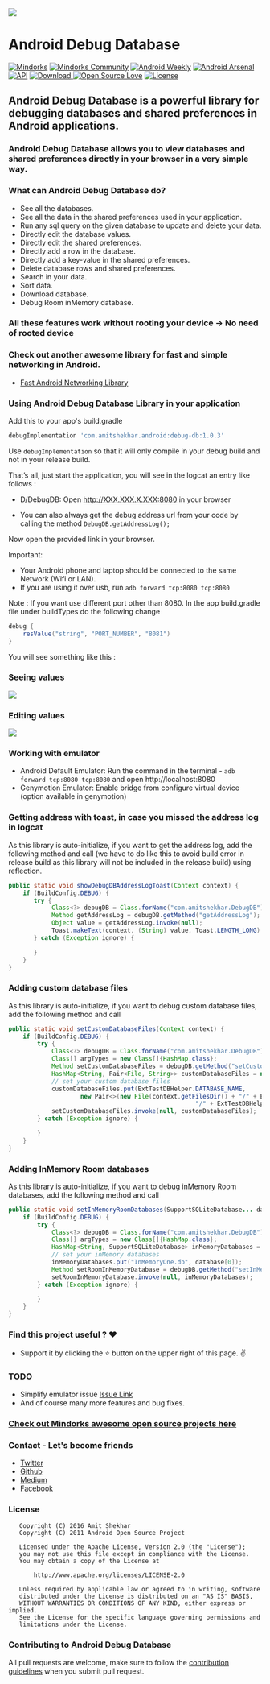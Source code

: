 <img src=https://raw.githubusercontent.com/amitshekhariitbhu/Android-Debug-Database/master/assets/debug_db_banner.png >

# Android Debug Database

[![Mindorks](https://img.shields.io/badge/mindorks-opensource-blue.svg)](https://mindorks.com/open-source-projects)
[![Mindorks Community](https://img.shields.io/badge/join-community-blue.svg)](https://mindorks.com/join-community)
[![Android Weekly](https://img.shields.io/badge/Android%20Weekly-%23233-blue.svg)](http://androidweekly.net/issues/issue-233)
[![Android Arsenal](https://img.shields.io/badge/Android%20Arsenal-Android%20Debug%20Database-blue.svg?style=flat)](http://android-arsenal.com/details/1/4667)
[![API](https://img.shields.io/badge/API-9%2B-brightgreen.svg?style=flat)](https://android-arsenal.com/api?level=9)
[![Download](https://api.bintray.com/packages/amitshekhariitbhu/maven/debug-db/images/download.svg) ](https://bintray.com/amitshekhariitbhu/maven/debug-db/_latestVersion)
[![Open Source Love](https://badges.frapsoft.com/os/v1/open-source.svg?v=102)](https://opensource.org/licenses/Apache-2.0)
[![License](https://img.shields.io/badge/license-Apache%202.0-blue.svg)](https://github.com/amitshekhariitbhu/Android-Debug-Database/blob/master/LICENSE)

## Android Debug Database is a powerful library for debugging databases and shared preferences in Android applications.

### Android Debug Database allows you to view databases and shared preferences directly in your browser in a very simple way.

### What can Android Debug Database do?
* See all the databases.
* See all the data in the shared preferences used in your application.
* Run any sql query on the given database to update and delete your data.
* Directly edit the database values.
* Directly edit the shared preferences.
* Directly add a row in the database.
* Directly add a key-value in the shared preferences.
* Delete database rows and shared preferences.
* Search in your data.
* Sort data.
* Download database.
* Debug Room inMemory database.

### All these features work without rooting your device -> No need of rooted device

### Check out another awesome library for fast and simple networking in Android.
* [Fast Android Networking Library](https://github.com/amitshekhariitbhu/Fast-Android-Networking)

### Using Android Debug Database Library in your application
Add this to your app's build.gradle
```groovy
debugImplementation 'com.amitshekhar.android:debug-db:1.0.3'
```

Use `debugImplementation` so that it will only compile in your debug build and not in your release build.

That’s all, just start the application, you will see in the logcat an entry like follows :

* D/DebugDB: Open http://XXX.XXX.X.XXX:8080 in your browser

* You can also always get the debug address url from your code by calling the method `DebugDB.getAddressLog();`

Now open the provided link in your browser.

Important:
- Your Android phone and laptop should be connected to the same Network (Wifi or LAN).
- If you are using it over usb, run `adb forward tcp:8080 tcp:8080`

Note      : If you want use different port other than 8080. 
            In the app build.gradle file under buildTypes do the following change

```groovy
debug {
    resValue("string", "PORT_NUMBER", "8081")
}
```




You will see something like this :

### Seeing values
<img src=https://raw.githubusercontent.com/amitshekhariitbhu/Android-Debug-Database/master/assets/debugdb.png >

### Editing values
<img src=https://raw.githubusercontent.com/amitshekhariitbhu/Android-Debug-Database/master/assets/debugdb_edit.png >

### Working with emulator
- Android Default Emulator: Run the command in the terminal - `adb forward tcp:8080 tcp:8080` and open http://localhost:8080
- Genymotion Emulator: Enable bridge from configure virtual device (option available in genymotion)

### Getting address with toast, in case you missed the address log in logcat
As this library is auto-initialize, if you want to get the address log, add the following method and call (we have to do like this to avoid build error in release build as this library will not be included in the release build) using reflection.
```java
public static void showDebugDBAddressLogToast(Context context) {
    if (BuildConfig.DEBUG) {
       try {
            Class<?> debugDB = Class.forName("com.amitshekhar.DebugDB");
            Method getAddressLog = debugDB.getMethod("getAddressLog");
            Object value = getAddressLog.invoke(null);
            Toast.makeText(context, (String) value, Toast.LENGTH_LONG).show();
       } catch (Exception ignore) {

       }
    }
}
```

### Adding custom database files
As this library is auto-initialize, if you want to debug custom database files, add the following method and call
```java
public static void setCustomDatabaseFiles(Context context) {
    if (BuildConfig.DEBUG) {
        try {
            Class<?> debugDB = Class.forName("com.amitshekhar.DebugDB");
            Class[] argTypes = new Class[]{HashMap.class};
            Method setCustomDatabaseFiles = debugDB.getMethod("setCustomDatabaseFiles", argTypes);
            HashMap<String, Pair<File, String>> customDatabaseFiles = new HashMap<>();
            // set your custom database files
            customDatabaseFiles.put(ExtTestDBHelper.DATABASE_NAME,
                    new Pair<>(new File(context.getFilesDir() + "/" + ExtTestDBHelper.DIR_NAME +
                                                    "/" + ExtTestDBHelper.DATABASE_NAME), ""));
            setCustomDatabaseFiles.invoke(null, customDatabaseFiles);
        } catch (Exception ignore) {

        }
    }
}
```

### Adding InMemory Room databases
As this library is auto-initialize, if you want to debug inMemory Room databases, add the following method and call
```java
public static void setInMemoryRoomDatabases(SupportSQLiteDatabase... database) {
    if (BuildConfig.DEBUG) {
        try {
            Class<?> debugDB = Class.forName("com.amitshekhar.DebugDB");
            Class[] argTypes = new Class[]{HashMap.class};
            HashMap<String, SupportSQLiteDatabase> inMemoryDatabases = new HashMap<>();
            // set your inMemory databases
            inMemoryDatabases.put("InMemoryOne.db", database[0]);
            Method setRoomInMemoryDatabase = debugDB.getMethod("setInMemoryRoomDatabases", argTypes);
            setRoomInMemoryDatabase.invoke(null, inMemoryDatabases);
        } catch (Exception ignore) {

        }
    }
}
```

### Find this project useful ? :heart:
* Support it by clicking the :star: button on the upper right of this page. :v:

### TODO
* Simplify emulator issue [Issue Link](https://github.com/amitshekhariitbhu/Android-Debug-Database/issues/6)
* And of course many more features and bug fixes.

### [Check out Mindorks awesome open source projects here](https://mindorks.com/open-source-projects)

### Contact - Let's become friends
- [Twitter](https://twitter.com/amitiitbhu)
- [Github](https://github.com/amitshekhariitbhu)
- [Medium](https://medium.com/@amitshekhar)
- [Facebook](https://www.facebook.com/amit.shekhar.iitbhu)

### License
```
   Copyright (C) 2016 Amit Shekhar
   Copyright (C) 2011 Android Open Source Project

   Licensed under the Apache License, Version 2.0 (the "License");
   you may not use this file except in compliance with the License.
   You may obtain a copy of the License at

       http://www.apache.org/licenses/LICENSE-2.0

   Unless required by applicable law or agreed to in writing, software
   distributed under the License is distributed on an "AS IS" BASIS,
   WITHOUT WARRANTIES OR CONDITIONS OF ANY KIND, either express or implied.
   See the License for the specific language governing permissions and
   limitations under the License.
```

### Contributing to Android Debug Database
All pull requests are welcome, make sure to follow the [contribution guidelines](CONTRIBUTING.md)
when you submit pull request.
